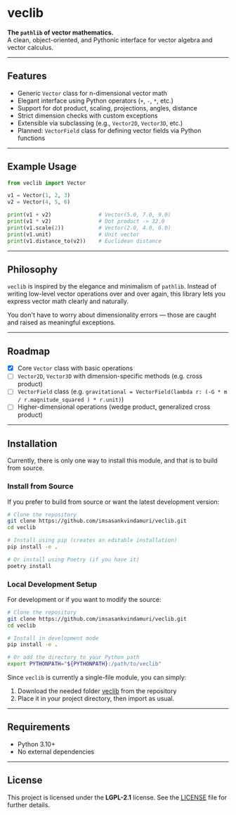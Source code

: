# veclib

**The `pathlib` of vector mathematics.**  
A clean, object-oriented, and Pythonic interface for vector algebra and vector calculus.

---

## Features

- Generic `Vector` class for n-dimensional vector math
- Elegant interface using Python operators (`+`, `-`, `*`, etc.)
- Support for dot product, scaling, projections, angles, distance
- Strict dimension checks with custom exceptions
- Extensible via subclassing (e.g., `Vector2D`, `Vector3D`, etc.)
- Planned: `VectorField` class for defining vector fields via Python functions

---

## Example Usage

```python
from veclib import Vector

v1 = Vector(1, 2, 3)
v2 = Vector(4, 5, 6)

print(v1 + v2)               # Vector(5.0, 7.0, 9.0)
print(v1 * v2)               # Dot product -> 32.0
print(v1.scale(2))           # Vector(2.0, 4.0, 6.0)
print(v1.unit)               # Unit vector
print(v1.distance_to(v2))    # Euclidean distance
````

---

## Philosophy

`veclib` is inspired by the elegance and minimalism of `pathlib`. Instead of writing low-level
vector operations over and over again, this library lets you express vector math clearly and naturally.

You don't have to worry about dimensionality errors — those are caught and raised as meaningful exceptions.

---

## Roadmap

* [x] Core `Vector` class with basic operations
* [ ] `Vector2D`, `Vector3D` with dimension-specific methods (e.g. cross product)
* [ ] `VectorField` class (e.g. `gravitational = VectorField(lambda r: (-G * m / r.magnitude_squared ) * r.unit)`)
* [ ] Higher-dimensional operations (wedge product, generalized cross product)

---

## Installation

Currently, there is only one way to install this module, and that is to build from source.

### Install from Source

If you prefer to build from source or want the latest development version:

```bash
# Clone the repository
git clone https://github.com/imsasankvindamuri/veclib.git
cd veclib

# Install using pip (creates an editable installation)
pip install -e .

# Or install using Poetry (if you have it)
poetry install
```

### Local Development Setup

For development or if you want to modify the source:

```bash
# Clone the repository
git clone https://github.com/imsasankvindamuri/veclib.git
cd veclib

# Install in development mode
pip install -e .

# Or add the directory to your Python path
export PYTHONPATH="${PYTHONPATH}:/path/to/veclib"
```

Since `veclib` is currently a single-file module, you can simply:

1. Download the needed folder [veclib](./src/veclib) from the repository
2. Place it in your project directory, then import as usual.

---

## Requirements

- Python 3.10+
- No external dependencies

---

## License

This project is licensed under the **LGPL-2.1** license. See the [LICENSE](./LICENSE) file
for further details.

